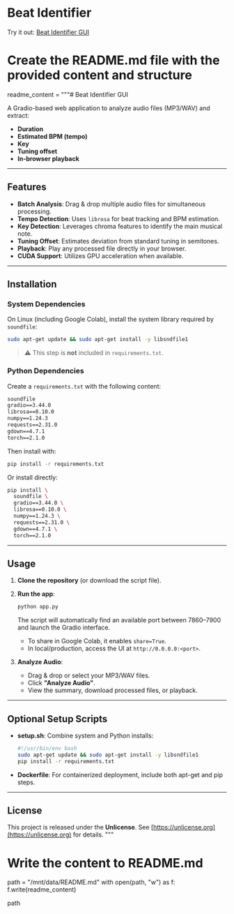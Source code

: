 # Beat Identifier

Try it out: [Beat Identifier GUI](https://officialcyber88-beat-identifier.hf.space)

# Create the README.md file with the provided content and structure

readme_content = """# Beat Identifier GUI

A Gradio-based web application to analyze audio files (MP3/WAV) and extract:
- **Duration**  
- **Estimated BPM (tempo)**  
- **Key**  
- **Tuning offset**  
- **In-browser playback**  

---

## Features

- **Batch Analysis**: Drag & drop multiple audio files for simultaneous processing.  
- **Tempo Detection**: Uses `librosa` for beat tracking and BPM estimation.  
- **Key Detection**: Leverages chroma features to identify the main musical note.  
- **Tuning Offset**: Estimates deviation from standard tuning in semitones.  
- **Playback**: Play any processed file directly in your browser.  
- **CUDA Support**: Utilizes GPU acceleration when available.

---

## Installation

### System Dependencies

On Linux (including Google Colab), install the system library required by `soundfile`:

```bash
sudo apt-get update && sudo apt-get install -y libsndfile1
```

> ⚠️ This step is **not** included in `requirements.txt`.

### Python Dependencies

Create a `requirements.txt` with the following content:

```txt
soundfile
gradio==3.44.0
librosa==0.10.0
numpy==1.24.3
requests==2.31.0
gdown==4.7.1
torch==2.1.0
```

Then install with:

```bash
pip install -r requirements.txt
```

Or install directly:

```bash
pip install \
  soundfile \
  gradio==3.44.0 \
  librosa==0.10.0 \
  numpy==1.24.3 \
  requests==2.31.0 \
  gdown==4.7.1 \
  torch==2.1.0
```

---

## Usage

1. **Clone the repository** (or download the script file).  
2. **Run the app**:

   ```bash
   python app.py
   ```

   The script will automatically find an available port between 7860–7900 and launch the Gradio interface.  
   - To share in Google Colab, it enables `share=True`.  
   - In local/production, access the UI at `http://0.0.0.0:<port>`.

3. **Analyze Audio**:
   - Drag & drop or select your MP3/WAV files.  
   - Click **"Analyze Audio"**.  
   - View the summary, download processed files, or playback.

---

## Optional Setup Scripts

- **setup.sh**: Combine system and Python installs:

  ```bash
  #!/usr/bin/env bash
  sudo apt-get update && sudo apt-get install -y libsndfile1
  pip install -r requirements.txt
  ```

- **Dockerfile**: For containerized deployment, include both apt-get and pip steps.

---

## License

This project is released under the **Unlicense**. See [https://unlicense.org](https://unlicense.org) for details.
"""

# Write the content to README.md
path = "/mnt/data/README.md"
with open(path, "w") as f:
    f.write(readme_content)

path

